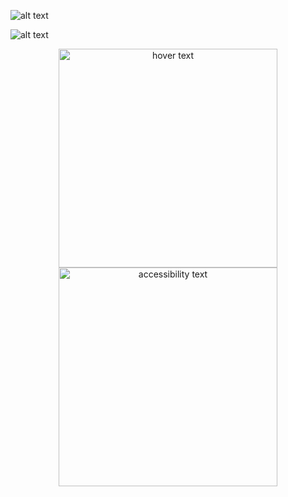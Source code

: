 ![alt text](https://github.com/niushamir/Piplined-ARM/blob/main/Documentation/ARM.png)


![alt text](https://github.com/niushamir/Piplined-ARM/blob/main/Documentation/ARM_Inst.png)

<p align="center">
  <img src="./Piplined-ARM/Documentation/ARM.png" width="350" title="hover text">
  <img src="./Piplined-ARM/Documentation/ARM_Inst.png" width="350" alt="accessibility text">
</p>

